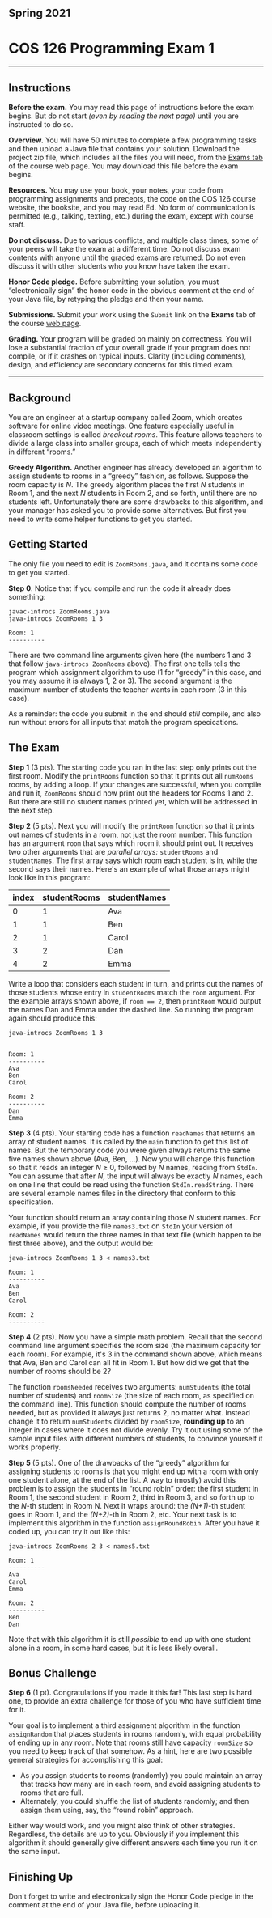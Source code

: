 ## Spring 2021
# COS 126 Programming Exam 1

---

## Instructions

**Before the exam.**
You may read this page of instructions before the exam begins. But do not start *(even by reading the next page)* until you are instructed to do so.

**Overview.** 
You will have 50 minutes to complete a few programming tasks and then upload a Java file that contains your solution. Download the project zip file, which includes all the files you will need, from the 
[Exams tab](https://www.cs.princeton.edu/courses/archive/spring21/cos126/exams.html) 
of the course web page.
You may download this file before the exam begins.

**Resources.** 
You may use your book, your notes, your code from programming assignments and precepts, the code on the COS 126 course website, the booksite, and you may read Ed. No form of communication is permitted (e.g., talking, texting, etc.) during the exam, except with course staff.

**Do not discuss.**
Due to various conflicts, and multiple class times, some of your peers will take the exam at a different time. Do not discuss exam contents with anyone until the graded exams are returned. Do not even discuss it with other students who you know have taken the exam.

**Honor Code pledge.**
Before submitting your solution, you must “electronically sign” the honor code in the obvious comment at the end of your Java file, by retyping the pledge and then your name. 

**Submissions.**
Submit your work using the `Submit` link on
the **Exams** tab of the course [web page](https://www.cs.princeton.edu/courses/archive/spring21/cos126/exams.html). 

**Grading.**
Your program will be graded on mainly on correctness. You will lose a substantial fraction of your overall grade if your program does not compile, or if it crashes on typical inputs. Clarity (including comments), design, and efficiency are secondary concerns for this timed exam.

---
<div style="page-break-after: always;"></div>

## Background

You are an engineer at a startup company called Zoom, which creates software for online video meetings. One feature especially useful in classroom settings is called *breakout rooms*. This feature allows teachers to divide a large class into smaller groups, each of which meets independently in different “rooms.” 

**Greedy Algorithm.**
Another engineer has already developed an algorithm to assign students to rooms in a “greedy” fashion, as follows. Suppose the room capacity is *N*. The greedy algorithm places the first *N* students in Room 1, and the next *N* students in Room 2, and so forth, until there are no students left. Unfortunately there are some drawbacks to this algorithm, and your manager has asked you to provide some alternatives. But first you need to write some helper functions to get you started.

## Getting Started

The only file you need to edit is `ZoomRooms.java`, and it contains some code to get you started.

**Step 0**.
Notice that if you compile and run the code it already does something:

```
javac-introcs ZoomRooms.java
java-introcs ZoomRooms 1 3

Room: 1
----------
```

There are two command line arguments given here (the numbers 1 and 3 that follow `java-introcs ZoomRooms` above). The first one tells tells the program which assignment algorithm to use (1 for “greedy” in this case, and you may assume it is always 1, 2 or 3). The second argument is the maximum number of students the teacher wants in each room (3 in this case).

As a reminder: the code you submit in the end should *still* compile, and also run without errors for all inputs that match the program specications.

## The Exam

**Step 1** (3 pts).
The starting code you ran in the last step only prints out the first room. Modify the `printRooms` function so that it prints out all `numRooms` rooms, by adding a loop. If your changes are successful, when you compile and run it, `ZoomRooms` should now print out the headers for Rooms 1 and 2. But there are still no student names printed yet, which will be addressed in the next step.

**Step 2** (5 pts).
Next you will modify the `printRoom` function so that it prints out names of students in a room, not just the room number. This function has an argument `room` that says which room it should print out. It receives two other arguments that are *parallel arrays:* `studentRooms` and `studentNames`. The first array says which room each student is in, while the second says their names. Here's an example of what those arrays might look like in this program:

index  | studentRooms | studentNames
------ | ------------ | ------------
0      | 1            | Ava
1      | 1            | Ben
2      | 1            | Carol
3      | 2            | Dan
4      | 2            | Emma

Write a loop that considers each student in turn, and prints out the names of those students whose entry in `studentRooms` match the `room` argument. For the example arrays shown above, if `room == 2`, then `printRoom` would output the names Dan and Emma under the dashed line. 
So running the program again should produce this:

```
java-introcs ZoomRooms 1 3


Room: 1
----------
Ava
Ben
Carol

Room: 2
----------
Dan
Emma
```

**Step 3** (4 pts).
Your starting code has a function `readNames` that returns an array of student names. It is called by the `main` function to get this list of names. But the temporary code you were given always returns the same five names shown above (Ava, Ben, ...). Now you will change this function so that it reads an integer *N* &ge; 0, followed by *N* names, reading from `StdIn`. You can assume that after *N*, the input will always be exactly *N* names, each on one line that could be read using the function `StdIn.readString`. There are several example names files in the directory that conform to this specification.

Your function should return an array containing those *N* student names. For example, if you provide the file `names3.txt` on `StdIn` your version of `readNames` would return the three names in that text file (which happen to be first three above), and the output would be:

```
java-introcs ZoomRooms 1 3 < names3.txt

Room: 1
----------
Ava
Ben
Carol

Room: 2
----------
```

**Step 4** (2 pts).
Now you have a simple math problem. Recall that the second command line argument specifies the room size (the maximum capacity for each room). For example, it's 3 in the command shown above, which means that Ava, Ben and Carol can all fit in Room 1. But how did we get that the number of rooms should be 2? 

The function `roomsNeeded` receives two arguments: `numStudents` (the total number of students) and `roomSize` (the size of each room, as specified on the command line).
This function should compute the number of rooms needed, but as provided it always just returns 2, no matter what. Instead change it to return `numStudents` divided by `roomSize`, **rounding up** to an integer in cases where it does not divide evenly. Try it out using some of the sample input files with different numbers of students, to convince yourself it works properly.

**Step 5** (5 pts).
One of the drawbacks of the “greedy” algorithm for assigning students to rooms is that you might end up with a room with only one student alone, at the end of the list. A way to (mostly) avoid this problem is to assign the students in “round robin” order: the first student in Room 1, the second student in Room 2, third in Room 3, and so forth up to the *N*-th student in Room N. Next it wraps around: the *(N+1)*-th student goes in Room 1, and the *(N+2)*-th in Room 2, etc. Your next task is to implement this algorithm in the function `assignRoundRobin`. After you have it coded up, you can try it out like this:

```
java-introcs ZoomRooms 2 3 < names5.txt

Room: 1
----------
Ava
Carol
Emma

Room: 2
----------
Ben
Dan
```

Note that with this algorithm it is still *possible* to end up with one student alone in a room, in some hard cases, but it is less likely overall.

## Bonus Challenge

**Step 6** (1 pt).
Congratulations if you made it this far! This last step is hard one, to provide an extra challenge for those of you who have sufficient time for it.

Your goal is to implement a third assignment algorithm in the function `assignRandom` that places students in rooms randomly, with equal probability of ending up in any room. Note that rooms still have capacity `roomSize` so you need to keep track of that somehow. As a hint, here are two possible general strategies for accomplishing this goal:

* As you assign students to rooms (randomly) you could maintain an array that tracks how many are in each room, and avoid assigning students to rooms that are full.
* Alternately, you could shuffle the list of students randomly; and then assign them using, say, the “round robin” approach.

Either way would work, and you might also think of other strategies. Regardless, the details are up to you. Obviously if you implement this algorithm it should generally give different answers each time you run it on the same input.

## Finishing Up
Don't forget to write and electronically sign the Honor Code pledge in the comment at the end of your Java file, before uploading it.
